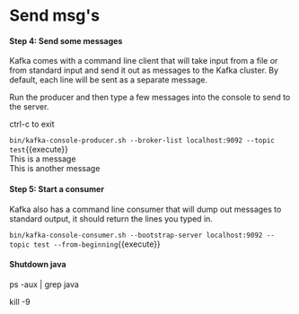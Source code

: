 # Send msg's

#### Step 4: Send some messages

Kafka comes with a command line client that will take input from a file or from standard input and send it out as messages to the Kafka cluster. By default, each line will be sent as a separate message.   

Run the producer and then type a few messages into the console to send to the server.

ctrl-c to exit   

`bin/kafka-console-producer.sh --broker-list localhost:9092 --topic test`{{execute}}   
This is a message   
This is another message   


#### Step 5: Start a consumer

Kafka also has a command line consumer that will dump out messages to standard output, it should return the lines you typed in.   


`bin/kafka-console-consumer.sh --bootstrap-server localhost:9092 --topic test --from-beginning`{{execute}}

#### Shutdown java

ps -aux | grep java

kill -9 <pid>